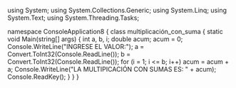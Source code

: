 using System;
using System.Collections.Generic;
using System.Linq;
using System.Text;
using System.Threading.Tasks;

namespace ConsoleApplication8
{
    class multiplicación_con_suma
    {
        static void Main(string[] args)
        {
            int a, b, i;
            double acum;
            acum = 0;
            Console.WriteLine("INGRESE EL VALOR:");
            a = Convert.ToInt32(Console.ReadLine());
            b = Convert.ToInt32(Console.ReadLine());
            for (i = 1; i <= b; i++)
                acum = acum + a;
            Console.WriteLine("LA MULTIPICACIÓN CON SUMAS ES: " + acum);
            Console.ReadKey();
        }
    }
}

